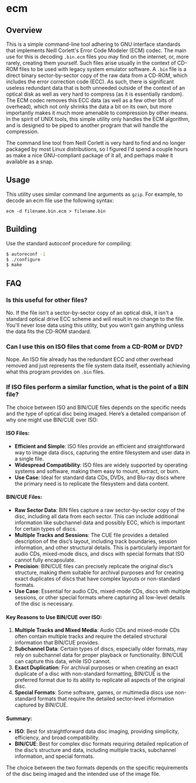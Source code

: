 # ecm

## Overview
This is a simple command-line tool adhering to GNU interface standards that implements Neill Corlett's Error Code Modeler (ECM) codec. The main use for this is decoding `.bin.ecm` files you may find on the internet, or, more rarely, creating them yourself. Such files arise usually in the context of CD-ROM files to be used with legacy system emulator software. A `.bin` file is a direct binary sector-by-sector copy of the raw data from a CD-ROM, which includes the error correction code (ECC). As such, there is significant useless redundant data that is both unneeded outside of the context of an optical disk as well as very hard to compress (as it is essentially random). The ECM codec removes this ECC data (as well as a few other bits of overhead), which not only shrinks the data a bit on its own, but more importantly makes it much more amenable to compression by other means. In the spirit of UNIX tools, this simple utility only handles the ECM algorithm, and is designed to be piped to another program that will handle the compression.

The command line tool from Neill Corlett is very hard to find and no longer packaged by most Linux distributions, so I figured I'd spend a couple hours as make a nice GNU-compliant package of it all, and perhaps make it available as a snap.

## Usage
This utility uses similar command line arguments as `gzip`. For example, to decode an ecm file use the following syntax:
```
ecm -d filename.bin.ecm > filename.bin
```

## Building
Use the standard autoconf procedure for compiling:
```sh
$ autoreconf -i
$ ./configure
$ make
```

## FAQ

### Is this useful for other files?
No. If the file isn't a sector-by-sector copy of an optical disk, it isn't a standard optical drive ECC scheme and will result in no change to the file. You'll never lose data using this utility, but you won't gain anything unless the data fits the CD-ROM standard.

### Can I use this on ISO files that come from a CD-ROM or DVD?
Nope. An ISO file already has the redundant ECC and other overhead removed and just represents the file system data itself, essentially achieving what this program provides on `.bin` files.

### If ISO files perform a similar function, what is the point of a BIN file?
The choice between ISO and BIN/CUE files depends on the specific needs and the type of optical disc being imaged. Here’s a detailed comparison of why one might use BIN/CUE over ISO:
#### ISO Files:
- **Efficient and Simple**: ISO files provide an efficient and straightforward way to image data discs, capturing the entire filesystem and user data in a single file.
- **Widespread Compatibility**: ISO files are widely supported by operating systems and software, making them easy to mount, extract, or burn.
- **Use Case**: Ideal for standard data CDs, DVDs, and Blu-ray discs where the primary need is to replicate the filesystem and data content.
#### BIN/CUE Files:
- **Raw Sector Data**: BIN files capture a raw sector-by-sector copy of the disc, including all data from each sector. This can include additional information like subchannel data and possibly ECC, which is important for certain types of discs.
- **Multiple Tracks and Sessions**: The CUE file provides a detailed description of the disc’s layout, including track boundaries, session information, and other structural details. This is particularly important for audio CDs, mixed-mode discs, and discs with special formats that ISO cannot fully encapsulate.
- **Precision**: BIN/CUE files can precisely replicate the original disc’s structure, making them suitable for archival purposes and for creating exact duplicates of discs that have complex layouts or non-standard formats.
- **Use Case**: Essential for audio CDs, mixed-mode CDs, discs with multiple sessions, or other special formats where capturing all low-level details of the disc is necessary.
#### Key Reasons to Use BIN/CUE over ISO:
1. **Multiple Tracks and Mixed Media**: Audio CDs and mixed-mode CDs often contain multiple tracks and require the detailed structural information that BIN/CUE provides.
2. **Subchannel Data**: Certain types of discs, especially older formats, may rely on subchannel data for proper playback or functionality. BIN/CUE can capture this data, while ISO cannot.
3. **Exact Duplication**: For archival purposes or when creating an exact duplicate of a disc with non-standard formatting, BIN/CUE is the preferred format due to its ability to replicate all aspects of the original disc.
4. **Special Formats**: Some software, games, or multimedia discs use non-standard formats that require the detailed sector-level information captured by BIN/CUE.
#### Summary:
- **ISO**: Best for straightforward data disc imaging, providing simplicity, efficiency, and broad compatibility.
- **BIN/CUE**: Best for complex disc formats requiring detailed replication of the disc’s structure and data, including multiple tracks, subchannel information, and special formats.

The choice between the two formats depends on the specific requirements of the disc being imaged and the intended use of the image file.
